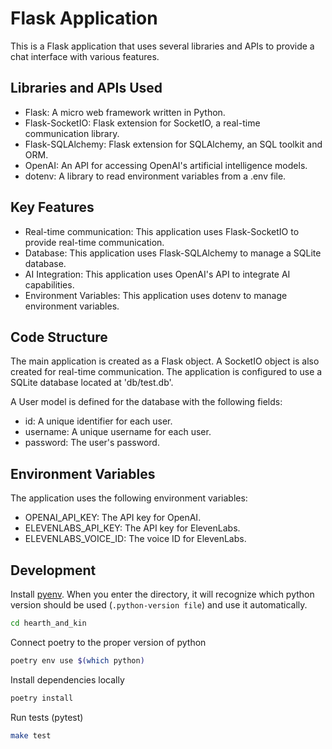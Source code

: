 # Flask Application

This is a Flask application that uses several libraries and APIs to provide a chat interface with various features.

## Libraries and APIs Used

- Flask: A micro web framework written in Python.
- Flask-SocketIO: Flask extension for SocketIO, a real-time communication library.
- Flask-SQLAlchemy: Flask extension for SQLAlchemy, an SQL toolkit and ORM.
- OpenAI: An API for accessing OpenAI's artificial intelligence models.
- dotenv: A library to read environment variables from a .env file.

## Key Features

- Real-time communication: This application uses Flask-SocketIO to provide real-time communication.
- Database: This application uses Flask-SQLAlchemy to manage a SQLite database.
- AI Integration: This application uses OpenAI's API to integrate AI capabilities.
- Environment Variables: This application uses dotenv to manage environment variables.

## Code Structure

The main application is created as a Flask object. A SocketIO object is also created for real-time communication. The application is configured to use a SQLite database located at 'db/test.db'.

A User model is defined for the database with the following fields:
- id: A unique identifier for each user.
- username: A unique username for each user.
- password: The user's password.

## Environment Variables

The application uses the following environment variables:
- OPENAI_API_KEY: The API key for OpenAI.
- ELEVENLABS_API_KEY: The API key for ElevenLabs.
- ELEVENLABS_VOICE_ID: The voice ID for ElevenLabs.

## Development

Install [pyenv](https://github.com/pyenv/pyenv). When you enter the directory, it will recognize which python version should be used (`.python-version file`) and use it automatically.

```bash
cd hearth_and_kin
```

Connect poetry to the proper version of python

```bash
poetry env use $(which python)
```

Install dependencies locally

```bash
poetry install
```

Run tests (pytest)

```bash
make test
```